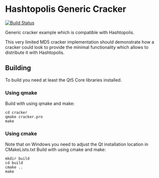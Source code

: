 # Hashtopolis Generic Cracker

[![Build Status](https://travis-ci.com/hashtopolis/generic-cracker.svg?branch=master)](https://travis-ci.com/hashtopolis/generic-cracker)

Generic cracker example which is compatible with Hashtopolis.

This very limited MD5 cracker implementation should demonstrate how a cracker could look to provide the minimal functionality which allows to distribute it with Hashtopolis.


## Building

To build you need at least the Qt5 Core libraries installed. 

### Using qmake

Build with using qmake and make:

```
cd cracker
qmake cracker.pro
make
```

### Using cmake

Note that on Windows you need to adjust the Qt installation location in CMakeLists.txt
Build with using cmake and make:

```
mkdir build
cd build
cmake ..
make
```
